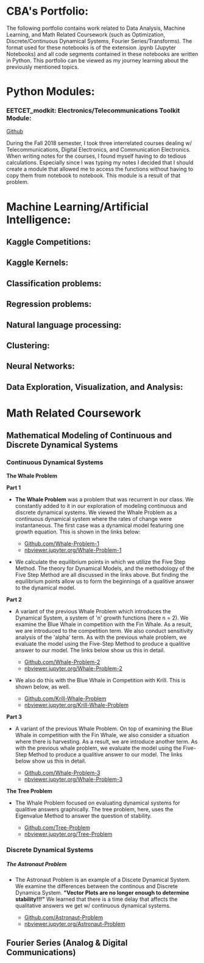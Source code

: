 # CBA's Portfolio:

The following portfolio contains work related to Data Analysis, Machine Learning, and Math Related Coursework (such as Optimization, Discrete/Continuous Dynamical Systems, Fourier Series/Transforms). The format used for these notebooks is of the extension .ipynb (Jupyter Notebooks) and all code segments contained in these notebooks are written in Python. This portfolio can be viewed as my journey learning about the previously mentioned topics. 

# Python Modules:

### EETCET_modkit: Electronics/Telecommunications Toolkit Module:

[Github](https://github.com/deaththeberry/ML-AI-HKG_Portfolio/tree/master/Projects/EETCET_modkit)

During the Fall 2018 semester, I took three interrelated courses dealing w/ Telecommunications, Digital Electronics, and Communication Electronics. When writing notes for the courses, I found myself having to do tedious calculations. Especially since I was typing my notes I decided that I should create a module that allowed me to access the functions without having to copy them from notebook to notebook. This module is a result of that problem.

# Machine Learning/Artificial Intelligence:

## Kaggle Competitions:

## Kaggle Kernels:

## Classification problems:

## Regression problems:

## Natural language processing:

## Clustering:

## Neural Networks:

## Data Exploration, Visualization, and Analysis:

# Math Related Coursework

## Mathematical Modeling of Continuous and Discrete Dynamical Systems

### Continuous Dynamical Systems

**The Whale Problem**

**Part 1**

* **The Whale Problem** was a problem that was recurrent in our class. We constantly added to it in our exploration of modeling continuous and discrete dynamical systems. We viewed the Whale Problem as a continuous dynamical system where the rates of change were instantaneous. The first case was a dynamical model featuring one growth equation. This is shown in the links below: 

	* [Github.com/Whale-Problem-1](https://github.com/deaththeberry/ML-AI-HKG_Portfolio/blob/master/Labs/MAT%204880-D692%20(Math%20Modeling%20II)/MAT%204880-D692%20(Math%20Modeling%20II)%20Whale%20Problem%201.ipynb) 
	* [nbviewer.jupyter.org/Whale-Problem-1](https://nbviewer.jupyter.org/github/deaththeberry/ML-AI-HKG_Portfolio/blob/master/Labs/MAT%204880-D692%20%28Math%20Modeling%20II%29/MAT%204880-D692%20%28Math%20Modeling%20II%29%20Whale%20Problem%201.ipynb?flush_cache=true)

* We calculate the equilibrium points in which we utilize the Five Step Method. The theory for Dynamical Models, and the methodology of the Five Step Method are all discussed in the links above. But finding the equilibrium points allow us to form the beginnings of a qualitive answer to the dynamical model. 

**Part 2**

* A variant of the previous Whale Problem which introduces the Dynamical System, a system of 'n' growth functions (here n = 2). We examine the Blue Whale in competition with the Fin Whale. As a result, we are introduced to the competition term. We also conduct sensitivity analysis of the 'alpha' term. As with the previous whale problem, we evaluate the model using the Five-Step Method to produce a qualitive answer to our model. The links below show us this in detail. 

	* [Github.com/Whale-Problem-2](https://github.com/deaththeberry/ML-AI-HKG_Portfolio/blob/master/Labs/MAT%204880-D692%20(Math%20Modeling%20II)/MAT%204880-D692%20(Math%20Modeling%20II)%20Whale%20Problem%202.ipynb) 
	* [nbviewer.jupyter.org/Whale-Problem-2](https://nbviewer.jupyter.org/github/deaththeberry/ML-AI-HKG_Portfolio/blob/master/Labs/MAT%204880-D692%20%28Math%20Modeling%20II%29/MAT%204880-D692%20%28Math%20Modeling%20II%29%20Whale%20Problem%202.ipynb?flush_cache=true)

* We also do this with the Blue Whale in Competition with Krill. This is shown below, as well.

	* [Github.com/Krill-Whale-Problem](https://github.com/deaththeberry/ML-AI-HKG_Portfolio/blob/master/Labs/MAT%204880-D692%20(Math%20Modeling%20II)/MAT%204880-D692%20(Math%20Modeling%20II)%20Krill%2C%20Whale%2C%20SIR%20Problem%20HW%202.ipynb) 
	* [nbviewer.jupyter.org/Krill-Whale-Problem](https://nbviewer.jupyter.org/github/deaththeberry/ML-AI-HKG_Portfolio/blob/master/Labs/MAT%204880-D692%20%28Math%20Modeling%20II%29/MAT%204880-D692%20%28Math%20Modeling%20II%29%20Krill%2C%20Whale%2C%20SIR%20Problem%20HW%202.ipynb?flush_cache=true)

**Part 3**

* A variant of the previous Whale Problem. On top of examining the Blue Whale in competition with the Fin Whale, we also consider a situation where there is harvesting. As a result, we are introduce another term. As with the previous whale problem, we evaluate the model using the Five-Step Method to produce a qualitive answer to our model. The links below show us this in detail. 

	* [Github.com/Whale-Problem-3](https://github.com/deaththeberry/ML-AI-HKG_Portfolio/blob/master/Labs/MAT%204880-D692%20(Math%20Modeling%20II)/MAT%204880-D692%20(Math%20Modeling%20II)%20Whale%20Problem%203.ipynb) 
	* [nbviewer.jupyter.org/Whale-Problem-3](https://nbviewer.jupyter.org/github/deaththeberry/ML-AI-HKG_Portfolio/blob/master/Labs/MAT%204880-D692%20%28Math%20Modeling%20II%29/MAT%204880-D692%20%28Math%20Modeling%20II%29%20Whale%20Problem%203.ipynb?flush_cache=true)

**The Tree Problem**

* The Whale Problem focused on evaluating dynamical systems for qualitive answers graphically. The tree problem, here, uses the Eigenvalue Method to answer the question of stability.

	* [Github.com/Tree-Problem](https://github.com/deaththeberry/ML-AI-HKG_Portfolio/blob/master/Labs/MAT%204880-D692%20(Math%20Modeling%20II)/MAT%204880-D692%20(Math%20Modeling%20II)%20Tree%20Model.ipynb) 
	* [nbviewer.jupyter.org/Tree-Problem](https://nbviewer.jupyter.org/github/deaththeberry/ML-AI-HKG_Portfolio/blob/master/Labs/MAT%204880-D692%20%28Math%20Modeling%20II%29/MAT%204880-D692%20%28Math%20Modeling%20II%29%20Tree%20Model.ipynb?flush_cache=true)

### Discrete Dynamical Systems	

##### The Astronaut Problem

* The Astronaut Problem is an example of a Discete Dynamical System. We examine the differences between the continous and Discrete Dynamica System. **"Vector Plots are no longer enough to determine stability!!!"** We learned that there is a time delay that affects the qualitative answers we get w/ continuous dynamical systems. 

	* [Github.com/Astronaut-Problem](https://github.com/deaththeberry/ML-AI-HKG_Portfolio/blob/master/Labs/MAT%204880-D692%20(Math%20Modeling%20II)/MAT%204880-D692%20(Math%20Modeling%20II)%20Astronaut%20Problem.ipynb) 
	* [nbviewer.jupyter.org/Astronaut-Problem](https://nbviewer.jupyter.org/github/deaththeberry/ML-AI-HKG_Portfolio/blob/master/Labs/MAT%204880-D692%20%28Math%20Modeling%20II%29/MAT%204880-D692%20%28Math%20Modeling%20II%29%20Astronaut%20Problem.ipynb?flush_cache=true)

## Fourier Series (Analog & Digital Communications)

